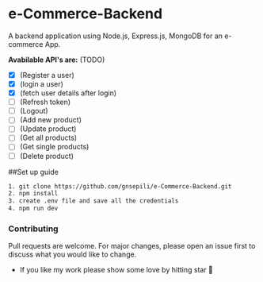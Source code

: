 # e-Commerce-Backend
A backend application using Node.js, Express.js, MongoDB for an e-commerce App.

**Avabilable API's are:** (TODO)
- [x] (Register a user)
- [x] (login a user)
- [x] (fetch user details after login)
- [ ] (Refresh token)
- [ ] (Logout)
- [ ] (Add new product)
- [ ] (Update product)
- [ ] (Get all products)
- [ ] (Get single products)
- [ ] (Delete product)

##Set up guide
```bash
1. git clone https://github.com/gnsepili/e-Commerce-Backend.git
2. npm install
3. create .env file and save all the credentials
4. npm run dev
```

### Contributing
Pull requests are welcome. For major changes, please open an issue first to discuss what you would like to change.
* If you like my work please show some love by hitting star 🌟